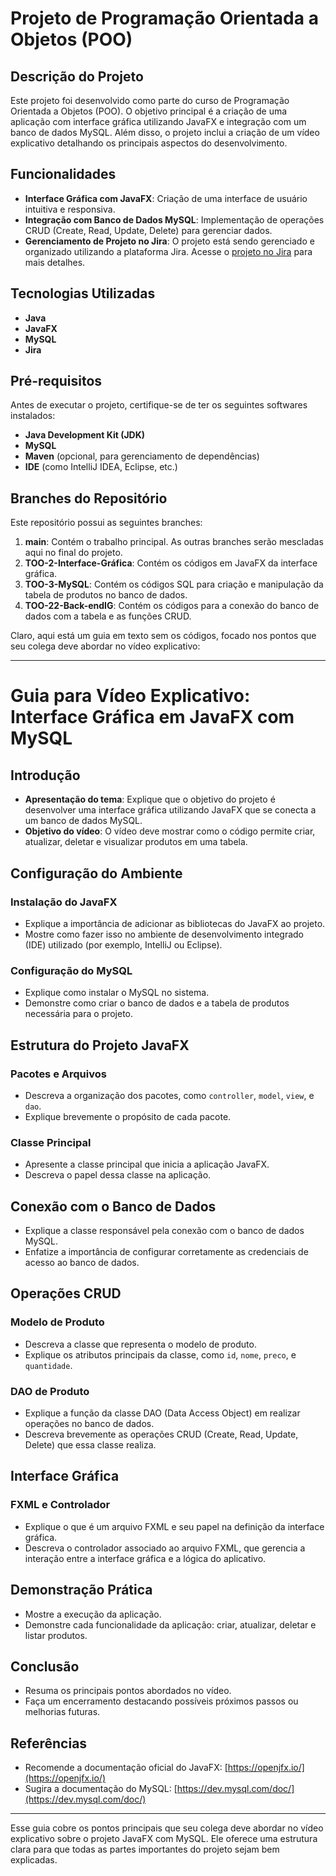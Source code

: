 # Projeto de Programação Orientada a Objetos (POO)

## Descrição do Projeto
Este projeto foi desenvolvido como parte do curso de Programação Orientada a Objetos (POO). O objetivo principal é a criação de uma aplicação com interface gráfica utilizando JavaFX e integração com um banco de dados MySQL. Além disso, o projeto inclui a criação de um vídeo explicativo detalhando os principais aspectos do desenvolvimento.

## Funcionalidades
- **Interface Gráfica com JavaFX**: Criação de uma interface de usuário intuitiva e responsiva.
- **Integração com Banco de Dados MySQL**: Implementação de operações CRUD (Create, Read, Update, Delete) para gerenciar dados.
- **Gerenciamento de Projeto no Jira**: O projeto está sendo gerenciado e organizado utilizando a plataforma Jira. Acesse o [projeto no Jira](https://abner66-team.atlassian.net/) para mais detalhes.

## Tecnologias Utilizadas
- **Java**
- **JavaFX**
- **MySQL**
- **Jira**

## Pré-requisitos
Antes de executar o projeto, certifique-se de ter os seguintes softwares instalados:
- **Java Development Kit (JDK)**
- **MySQL**
- **Maven** (opcional, para gerenciamento de dependências)
- **IDE** (como IntelliJ IDEA, Eclipse, etc.)

## Branches do Repositório
Este repositório possui as seguintes branches:
1. **main**: Contém o trabalho principal. As outras branches serão mescladas aqui no final do projeto.
2. **TOO-2-Interface-Gráfica**: Contém os códigos em JavaFX da interface gráfica.
3. **TOO-3-MySQL**: Contém os códigos SQL para criação e manipulação da tabela de produtos no banco de dados.
4. **TOO-22-Back-endIG**: Contém os códigos para a conexão do banco de dados com a tabela e as funções CRUD.

Claro, aqui está um guia em texto sem os códigos, focado nos pontos que seu colega deve abordar no vídeo explicativo:

---

# Guia para Vídeo Explicativo: Interface Gráfica em JavaFX com MySQL

## Introdução
- **Apresentação do tema**: Explique que o objetivo do projeto é desenvolver uma interface gráfica utilizando JavaFX que se conecta a um banco de dados MySQL.
- **Objetivo do vídeo**: O vídeo deve mostrar como o código permite criar, atualizar, deletar e visualizar produtos em uma tabela.

## Configuração do Ambiente

### Instalação do JavaFX
- Explique a importância de adicionar as bibliotecas do JavaFX ao projeto.
- Mostre como fazer isso no ambiente de desenvolvimento integrado (IDE) utilizado (por exemplo, IntelliJ ou Eclipse).

### Configuração do MySQL
- Explique como instalar o MySQL no sistema.
- Demonstre como criar o banco de dados e a tabela de produtos necessária para o projeto.

## Estrutura do Projeto JavaFX

### Pacotes e Arquivos
- Descreva a organização dos pacotes, como `controller`, `model`, `view`, e `dao`.
- Explique brevemente o propósito de cada pacote.

### Classe Principal
- Apresente a classe principal que inicia a aplicação JavaFX.
- Descreva o papel dessa classe na aplicação.

## Conexão com o Banco de Dados
- Explique a classe responsável pela conexão com o banco de dados MySQL.
- Enfatize a importância de configurar corretamente as credenciais de acesso ao banco de dados.

## Operações CRUD

### Modelo de Produto
- Descreva a classe que representa o modelo de produto.
- Explique os atributos principais da classe, como `id`, `nome`, `preco`, e `quantidade`.

### DAO de Produto
- Explique a função da classe DAO (Data Access Object) em realizar operações no banco de dados.
- Descreva brevemente as operações CRUD (Create, Read, Update, Delete) que essa classe realiza.

## Interface Gráfica

### FXML e Controlador
- Explique o que é um arquivo FXML e seu papel na definição da interface gráfica.
- Descreva o controlador associado ao arquivo FXML, que gerencia a interação entre a interface gráfica e a lógica do aplicativo.

## Demonstração Prática
- Mostre a execução da aplicação.
- Demonstre cada funcionalidade da aplicação: criar, atualizar, deletar e listar produtos.

## Conclusão
- Resuma os principais pontos abordados no vídeo.
- Faça um encerramento destacando possíveis próximos passos ou melhorias futuras.

## Referências
- Recomende a documentação oficial do JavaFX: [https://openjfx.io/](https://openjfx.io/)
- Sugira a documentação do MySQL: [https://dev.mysql.com/doc/](https://dev.mysql.com/doc/)

---

Esse guia cobre os pontos principais que seu colega deve abordar no vídeo explicativo sobre o projeto JavaFX com MySQL. Ele oferece uma estrutura clara para que todas as partes importantes do projeto sejam bem explicadas.

